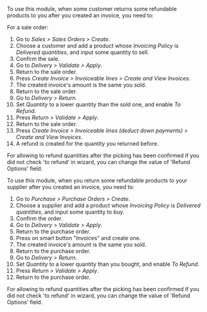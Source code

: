 To use this module, when some customer returns some refundable products
to you after you created an invoice, you need to:

For a sale order:

1.  Go to *Sales \> Sales Orders \> Create*.
2.  Choose a customer and add a product whose *Invoicing Policy* is
    *Delivered quantities*, and input some quantity to sell.
3.  Confirm the sale.
4.  Go to *Delivery \> Validate \> Apply*.
5.  Return to the sale order.
6.  Press *Create Invoice \> Invoiceable lines \> Create and View
    Invoices*.
7.  The created invoice's amount is the same you sold.
8.  Return to the sale order.
9.  Go to *Delivery \> Return*.
10. Set *Quantity* to a lower quantity than the sold one, and enable *To
    Refund*.
11. Press *Return \> Validate \> Apply*.
12. Return to the sale order.
13. Press *Create Invoice \> Invoiceable lines (deduct down payments) \>
    Create and View Invoices*.
14. A refund is created for the quantity you returned before.

For allowing to refund quantities after the picking has been confirmed
if you did not check 'to refund' in wizard, you can change the value of
'Refund Options' field.

To use this module, when you return some refundable products to your
supplier after you created an invoice, you need to:

1.  Go to *Purchase \> Purchase Orders \> Create*.
2.  Choose a supplier and add a product whose *Invoicing Policy* is
    *Delivered quantities*, and input some quantity to buy.
3.  Confirm the order.
4.  Go to *Delivery \> Validate \> Apply*.
5.  Return to the purchase order.
6.  Press on smart button "Invoices" and create one.
7.  The created invoice's amount is the same you sold.
8.  Return to the purchase order.
9.  Go to *Delivery \> Return*.
10. Set *Quantity* to a lower quantity than you bought, and enable *To
    Refund*.
11. Press *Return \> Validate \> Apply*.
12. Return to the purchase order.

For allowing to refund quantities after the picking has been confirmed
if you did not check 'to refund' in wizard, you can change the value of
'Refund Options' field.
